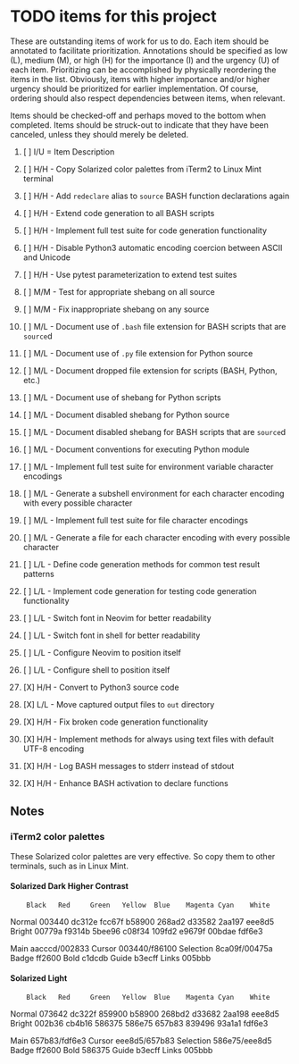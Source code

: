 # TODO items for this project
These are outstanding items of work for us to do.
Each item should be annotated to facilitate prioritization.
Annotations should be specified
as low (L), medium (M), or high (H)
for the importance (I) and the urgency (U) of each item.
Prioritizing can be accomplished
by physically reordering the items in the list.
Obviously, items with higher importance and/or higher urgency
should be prioritized for earlier implementation.
Of course,
ordering should also respect dependencies between items,
when relevant.

Items should be checked-off
and perhaps moved to the bottom
when completed.
Items should be struck-out
to indicate that they have been canceled,
unless they should merely be deleted.

1. [ ] I/U = Item Description

1. [ ] H/H - Copy Solarized color palettes from iTerm2 to Linux Mint terminal
1. [ ] H/H - Add `redeclare` alias to `source` BASH function declarations again
1. [ ] H/H - Extend code generation to all BASH scripts
1. [ ] H/H - Implement full test suite for code generation functionality
1. [ ] H/H - Disable Python3 automatic encoding coercion between ASCII and Unicode
1. [ ] H/H - Use pytest parameterization to extend test suites
1. [ ] M/M - Test for appropriate shebang on all source
1. [ ] M/M - Fix inappropriate shebang on any source
1. [ ] M/L - Document use of `.bash` file extension for BASH scripts that are `source`d
1. [ ] M/L - Document use of `.py` file extension for Python source
1. [ ] M/L - Document dropped file extension for scripts (BASH, Python, etc.)
1. [ ] M/L - Document use of shebang for Python scripts
1. [ ] M/L - Document disabled shebang for Python source
1. [ ] M/L - Document disabled shebang for BASH scripts that are `source`d
1. [ ] M/L - Document conventions for executing Python module
1. [ ] M/L - Implement full test suite for environment variable character encodings
1. [ ] M/L - Generate a subshell environment for each character encoding with every possible character
1. [ ] M/L - Implement full test suite for file character encodings
1. [ ] M/L - Generate a file for each character encoding with every possible character
1. [ ] L/L - Define code generation methods for common test result patterns
1. [ ] L/L - Implement code generation for testing code generation functionality
1. [ ] L/L - Switch font in Neovim for better readability
1. [ ] L/L - Switch font in shell for better readability
1. [ ] L/L - Configure Neovim to position itself
1. [ ] L/L - Configure shell to position itself
1. [X] H/H - Convert to Python3 source code
1. [X] L/L - Move captured output files to `out` directory
1. [X] H/H - Fix broken code generation functionality
1. [X] H/H - Implement methods for always using text files with default UTF-8 encoding
1. [X] H/H - Log BASH messages to stderr instead of stdout
1. [X] H/H - Enhance BASH activation to declare functions

## Notes
### iTerm2 color palettes
These Solarized color palettes are very effective.
So copy them to other terminals,
such as in Linux Mint.

#### Solarized Dark Higher Contrast
        Black   Red     Green   Yellow  Blue    Magenta Cyan    White
Normal  003440  dc312e  fcc67f  b58900  268ad2  d33582  2aa197  eee8d5
Bright  00779a  f9314b  5bee96  c08f34  109fd2  e9679f  00bdae  fdf6e3

Main aacccd/002833  Cursor 003440/f86100  Selection 8ca09f/00475a
Badge ff2600  Bold c1dcdb  Guide b3ecff  Links 005bbb

#### Solarized Light
        Black   Red     Green   Yellow  Blue    Magenta Cyan    White
Normal  073642  dc322f  859900  b58900  268bd2  d33682  2aa198  eee8d5
Bright  002b36  cb4b16  586375  586e75  657b83  839496  93a1a1  fdf6e3

Main 657b83/fdf6e3  Cursor eee8d5/657b83  Selection 586e75/eee8d5
Badge ff2600  Bold 586375  Guide b3ecff  Links 005bbb

